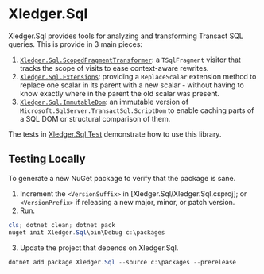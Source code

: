 # Xledger.Sql

Xledger.Sql provides tools for analyzing and transforming Transact SQL queries. This is provide in 3 main pieces:

1. [`Xledger.Sql.ScopedFragmentTransformer`](./Xledger.Sql/ScopedFragmentTransformer.cs): a `TSqlFragment` visitor that tracks the scope of visits to ease context-aware rewrites.
2. [`Xledger.Sql.Extensions`](./Xledger.Sql/Extensions.cs): providing a `ReplaceScalar` extension method to replace one scalar in its parent with a new scalar - without having to know exactly where in the parent the old scalar was present.
3. [`Xledger.Sql.ImmutableDom`](./Xledger.Sql/ImmutableDom/): an immutable version of `Microsoft.SqlServer.TransactSql.ScriptDom` to enable caching parts of a SQL DOM or structural comparison of them.

The tests in [Xledger.Sql.Test](./Xledger.Sql.Test) demonstrate how to use this library.

## Testing Locally

To generate a new NuGet package to verify that the package is sane.

1. Increment the `<VersionSuffix>` in [Xledger.Sql/Xledger.Sql.csproj]; or `<VersionPrefix>` if releasing a new major, minor, or patch version.
2. Run.
```powershell
cls; dotnet clean; dotnet pack
nuget init Xledger.Sql\bin\Debug c:\packages
```
3. Update the project that depends on Xledger.Sql.
```powershell
dotnet add package Xledger.Sql --source c:\packages --prerelease
```
